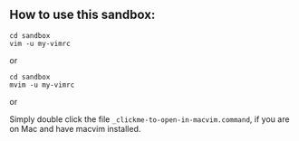 ## How to use this sandbox:

```
cd sandbox
vim -u my-vimrc
```
or

```
cd sandbox
mvim -u my-vimrc
```

or 

Simply double click the file `_clickme-to-open-in-macvim.command`, if you are on Mac and have macvim installed.
